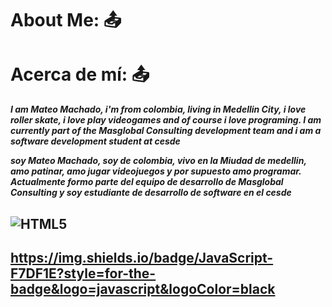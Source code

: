# About Me: :outbox_tray:
# Acerca de mí: :outbox_tray:

***I am Mateo Machado, i'm from colombia, living in Medellin City,
i love roller skate, i love play videogames and of course i love programing.
I am currently part of the Masglobal Consulting development team and i am a software development student at cesde***


***soy Mateo Machado, soy de colombia, vivo en la Miudad de medellin,
amo patinar, amo jugar videojuegos y por supuesto amo programar.
Actualmente formo parte del equipo de desarrollo de Masglobal Consulting y soy estudiante de desarrollo de software en el cesde***

## ![HTML5](https://img.shields.io/badge/html5-%23E34F26.svg?style=for-the-badge&logo=html5&logoColor=white)

## https://img.shields.io/badge/JavaScript-F7DF1E?style=for-the-badge&logo=javascript&logoColor=black









